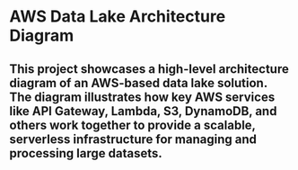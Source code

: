# AWS Data Lake Architecture Diagram

## This project showcases a high-level architecture diagram of an AWS-based data lake solution. The diagram illustrates how key AWS services like API Gateway, Lambda, S3, DynamoDB, and others work together to provide a scalable, serverless infrastructure for managing and processing large datasets. 